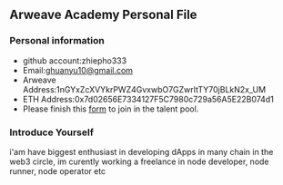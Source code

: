 ## Arweave Academy Personal File

### Personal information

- github account:zhiepho333 
- Email:ghuanyu10@gmail.com 
- Arweave Address:1nGYxZcXVYkrPWZ4GvxwbO7GZwrltTY70jBLkN2x_UM
- ETH Address:0x7d02656E7334127F5C7980c729a56A5E22B074d1
- Please finish this [form](https://docs.google.com/forms/d/e/1FAIpQLSfWA5fIIcBgmRppm3jNz5vmf9Mai_QMVil-2pO4r7YKn_Zhtw/viewform?usp=sf_link) to join in the talent pool.

### Introduce Yourself
 i'am have biggest enthusiast in developing dApps in many chain in the web3 circle, im curently working a freelance in node developer, node runner, node operator etc
